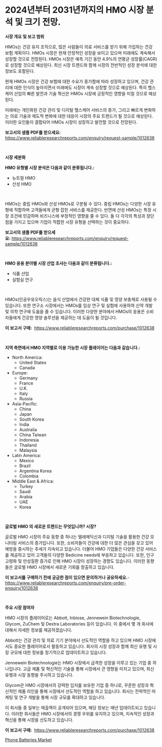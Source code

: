 <p><h1>2024년부터 2031년까지의 HMO 시장 분석 및 크기 전망.</h1></p><p><strong>시장 개요 및 보고 범위</strong></p>
<p><p>HMOs는 건강 유지 조직으로, 많은 사람들이 의료 서비스를 받기 위해 가입하는 건강 보험 계획이다. HMOs 시장은 현재 안정적인 성장을 보이고 있으며 미래에도 계속해서 성장할 것으로 전망된다. HMOs 시장은 예측 기간 동안 4.9%의 연평균 성장률(CAGR)로 성장할 것으로 예상된다. 최신 시장 트렌드와 함께 시장의 전반적인 성장 분석에 대한 정보도 포함된다.</p><p>현재 HMOs 시장은 건강 보험에 대한 수요가 증가함에 따라 성장하고 있으며, 건강 관리에 대한 인식이 높아지면서 미래에도 시장이 계속 성장할 것으로 예상된다. 특히 헬스케어 산업의 빠른 발전과 기술 혁신은 HMOs 시장에 긍정적인 영향을 미칠 것으로 예상된다.</p><p>미래에는 개인화된 건강 관리 및 디지털 헬스케어 서비스의 증가, 그리고 빠르게 변화하는 의료 기술과 제도적 변화에 대한 대응이 시장의 주요 트렌드가 될 것으로 예상된다. 이러한 요인들이 결합되어 HMOs 시장이 성장하고 발전할 것으로 전망된다.</p></p>
<p><strong>보고서의 샘플 PDF를 받으세요:</strong> <a href="https://www.reliableresearchreports.com/enquiry/request-sample/1012638">https://www.reliableresearchreports.com/enquiry/request-sample/1012638</a></p>
<p>&nbsp;</p>
<p><strong>시장 세분화</strong></p>
<p><strong>HMO 유형별 시장 분석은 다음과 같이 분류됩니다.:</strong></p>
<p><ul><li>뉴트럴 HMO</li><li>산성 HMO</li></ul></p>
<p>&nbsp;</p>
<p><p>HMOs는 중립 HMOs와 산성 HMOs로 구분될 수 있다. 중립 HMOs는 다양한 시장 유형에 적합하며 고객들에게 균형 잡힌 서비스를 제공한다. 반면에 산성 HMOs는 특정 시장 조건에 민감하며 비즈니스에 부정적인 영향을 줄 수 있다. 둘 다 각각의 특성과 장단점을 가지고 있으며 기업이 적합한 시장 유형을 선택하는 것이 중요하다.</p></p>
<p><strong>보고서의 샘플 PDF를 받으세요:</strong>&nbsp;<a href="https://www.reliableresearchreports.com/enquiry/request-sample/1012638">https://www.reliableresearchreports.com/enquiry/request-sample/1012638</a></p>
<p>&nbsp;</p>
<p><strong> HMO 응용 분야별 시장 산업 조사는 다음과 같이 분류됩니다.:</strong></p>
<p><ul><li>식품 산업</li><li>실험실 연구</li></ul></p>
<p>&nbsp;</p>
<p><p>HMOs(인공우유오릭스)는 음식 산업에서 건강한 대체 식품 및 영양 보충제로 사용될 수 있습니다. 또한 연구소 시장에서는 HMOs를 임상 연구 및 실험에 사용하여 신약 개발 및 의학 연구에 도움을 줄 수 있습니다. 이러한 다양한 분야에서 HMOs의 응용은 소비자들에게 건강한 영양 솔루션을 제공하는 데 도움이 될 것입니다.</p></p>
<p><strong>이 보고서 구매:</strong>&nbsp; <a href="https://www.reliableresearchreports.com/purchase/1012638">https://www.reliableresearchreports.com/purchase/1012638</a></p>
<p>&nbsp;</p>
<p><strong>지역 측면에서 HMO 지역별로 이용 가능한 시장 플레이어는 다음과 같습니다.:</strong></p>
<p><ul>
    <li>
        North America:
        <ul>
            <li>United States</li>
            <li>Canada</li>
        </ul>
    </li>
    <li>
        Europe:
        <ul>
            <li>Germany</li>
            <li>France</li>
            <li>U.K.</li>
            <li>Italy</li>
            <li>Russia</li>
        </ul>
    </li>
    <li>
        Asia-Pacific:
        <ul>
            <li>China</li>
            <li>Japan</li>
            <li>South Korea</li>
            <li>India</li>
            <li>Australia</li>
            <li>China Taiwan</li>
            <li>Indonesia</li>
            <li>Thailand</li>
            <li>Malaysia</li>
        </ul>
    </li>
    <li>
        Latin America:
        <ul>
            <li>Mexico</li>
            <li>Brazil</li>
            <li>Argentina Korea</li>
            <li>Colombia</li>
        </ul>
    </li>
    <li>
        Middle East & Africa:
        <ul>
            <li>Turkey</li>
            <li>Saudi</li>
            <li>Arabia</li>
            <li>UAE</li>
            <li>Korea</li>
        </ul>
    </li>
    </ul></p>
<p>&nbsp;</p>
<p><strong>글로벌 HMO 의 새로운 트렌드는 무엇입니까? 시장?</strong></p>
<p><p>글로벌 HMO 시장의 주요 동향 중 하나는 텔레메딕신과 디지털 기술을 활용한 건강 모니터링 서비스의 증가입니다. 또한, 소비자들이 건강에 대한 더 많은 관심을 갖고 있어 예방을 중시하는 추세가 지속되고 있습니다. 더불어 HMO 기업들은 다양한 건강 서비스를 제공하고 있어 고객들의 다양한 Bedicine needs에 부응하고 있습니다. 또한, 인구고령화 및 만성질환 증가로 인해 HMO 시장이 성장하는 경향도 있습니다. 이러한 동향들은 글로벌 HMO 시장에서 새로운 기회를 창출하고 있습니다.</p></p>
<p><strong>이 보고서를 구매하기 전에 궁금한 점이 있으면 문의하거나 공유하세요.</strong>- <a href="https://www.reliableresearchreports.com/enquiry/pre-order-enquiry/1012638">https://www.reliableresearchreports.com/enquiry/pre-order-enquiry/1012638</a></p>
<p>&nbsp;</p>
<p><strong>주요 시장 참여자</strong></p>
<p><p>HMO 시장의 플레이어로는 Abbott, Inbiose, Jennewein Biotechnologie, Glycom, ZuChem 및 Dextra Laboratories 등이 있습니다. 이 중에서 몇 개 회사에 대해서 자세한 정보를 제공하겠습니다.</p><p>Abbott는 건강 관리 및 의료 기기 분야에서 선도적인 역할을 하고 있으며 HMO 시장에서도 중요한 플레이어로서 활동하고 있습니다. 회사의 시장 성장과 함께 최신 유행 및 시장 규모에 대한 정보를 정기적으로 업데이트하고 있습니다.</p><p>Jennewein Biotechnologie는 HMO 시장에서 급격한 성장을 이루고 있는 기업 중 하나입니다. 고급 제품 및 혁신적인 기술을 통해 시장에서 큰 영향을 미치고 있으며, 최신 유행과 시장 동향을 주시하고 있습니다.</p><p>Glycom은 HMO 시장에서의 강력한 입지를 보유한 기업 중 하나로, 꾸준한 성장과 혁신적인 제품 라인을 통해 시장에서 선도적인 역할을 하고 있습니다. 회사는 전략적인 마케팅 및 연구 개발을 통해 시장 규모를 확대하고 있습니다.</p><p>이 회사들 중 일부는 매출액이 공개되어 있으며, 해당 정보는 매년 업데이트되고 있습니다. 이러한 회사들은 HMO 시장에서의 경쟁 우위를 유지하고 있으며, 지속적인 성장과 혁신을 통해 시장을 선도하고 있습니다.</p></p>
<p><strong>이 보고서 구매:</strong>&nbsp;&nbsp;<a href="https://www.reliableresearchreports.com/purchase/1012638">https://www.reliableresearchreports.com/purchase/1012638</a></p>
<p><p><a href="https://github.com/BryceTownsendr/Market-Research-Report-List-4/blob/main/phone-batteries-market.md">Phone Batteries Market</a></p></p>
